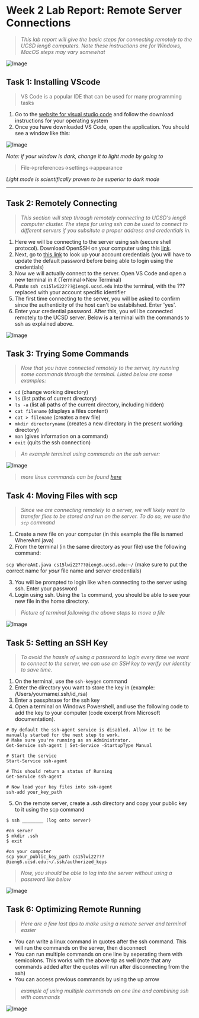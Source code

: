 # Week 2 Lab Report: Remote Server Connections

> *This lab report will give the basic steps for connecting remotely to the UCSD ieng6 computers. Note these instructions are for Windows, MacOS steps may vary somewhat*

![Image](images/sshmeme.jpg)

## Task 1: Installing VScode
> VS Code is a popular IDE that can be used for many programming tasks

1. Go to the [website for visual studio code]( https://code.visualstudio.com/)  and follow the download instructions for your operating system
2. Once you have downloaded VS Code, open the application. You  should see a window like this:

![Image](images/vscode.PNG)

*Note: if your window is dark, change it to light mode by going to*
 > File->preferences->settings->appearance

 *Light mode is scientifically proven to be superior to dark mode*

---

## Task 2: Remotely Connecting
> *This section will step through remotely connecting to UCSD's ieng6 computer cluster. The steps for using ssh can be used to connect to different servers if you subsitute a proper address and credentials in.*

1.  Here we will be connecting to the server using ssh (secure shell protocol). Download OpenSSH on your computer using this [link](https://docs.microsoft.com/en-us/windows-server/administration/openssh/openssh_install_firstuse).
2. Next, go to [this link](https://sdacs.ucsd.edu/~icc/index.php) to look up your account credentials (you will have to update the default password before being able to login using the credentials)
3. Now we will actually connect to the server. Open VS Code and open a new terminal in it (Terminal->New Terminal)
4. Paste `ssh cs15lwi22???@ieng6.ucsd.edu` into the terminal, with the ??? replaced with your account specific identifier
5. The first time connecting to the server, you will be asked to confirm since the authenticity of the host can't be estabilshed. Enter 'yes'.
6. Enter your credential password. After this, you will be connected remotely to the UCSD server. Below is a terminal with the commands to ssh as explained above.

![Image](images/sshterminal.PNG)


## Task 3: Trying Some Commands
> *Now that you have connected remotely to the server, try running some commands through the terminal. Listed below are some examples:*

* `cd` (change working directory)
* `ls` (list paths of current directory)
* `ls -a` (list all paths of the current directory, including hidden)
* `cat filename` (displays a files content)
* `cat > filename` (creates a new file)
* `mkdir directoryname` (creates a new directory in the present working directory)
* `man` (gives information on a command)
* `exit` (quits the ssh connection)

> *An example terminal using commands on the ssh server:*

![Image](images/sshcommands.PNG)

> *more linux commands can be found [here](https://ss64.com/bash/)*

## Task 4: Moving Files with scp
> *Since we are connecting remotely to a server, we will likely want to transfer files to be stored and run on the server. To do so, we use the `scp` command*

 1. Create a new file on your computer (in this example the file is named WhereAmI.java)
 2. From the terminal (in the same directory as your file) use the following command:

 `scp WhereAmI.java cs15lwi22???@ieng6.ucsd.edu:~/` (make sure to put the correct name for *your* file name and server credentials)

 3. You will be prompted to login like when connecting to the server using ssh. Enter your password
4. Login using ssh. Using the `ls` command, you should be able to see your new file in the home directory.


> *Picture of terminal following the above steps to move a file*

![Image](images/scpterminal.png)

## Task 5: Setting an SSH Key
> *To avoid the hassle of using a password to login every time we want to connect to the server, we can use an SSH key to verify our identity to save time.*

1. On the terminal, use the `ssh-keygen` command
2. Enter the directory you want to store the key in (example: /Users/yourname/.ssh/id_rsa)
3. Enter a passphrase for the ssh key
4. Open a terminal on Windows Powershell, and use the following code to add the key to your computer (code excerpt from Microsoft documentation).
```
# By default the ssh-agent service is disabled. Allow it to be manually started for the next step to work.
# Make sure you're running as an Administrator.
Get-Service ssh-agent | Set-Service -StartupType Manual

# Start the service
Start-Service ssh-agent

# This should return a status of Running
Get-Service ssh-agent

# Now load your key files into ssh-agent
ssh-add your_key_path

```
5. On the remote server, create a .ssh directory and copy your public key to it using the scp command

```
$ ssh ________ (log onto server)

#on server
$ mkdir .ssh
$ exit

#on your computer
scp your_public_key_path cs15lwi22???@ieng6.ucsd.edu:~/.ssh/authorized_keys
```
> *Now, you should be able to log into the server without using a password like below*

![Image](images/sshkeyterminal.png)

## Task 6: Optimizing Remote Running
> *Here are a few last tips to make using a remote server and terminal easier*

* You can write a linux command in quotes after the ssh command. This will run the commands on the server, then disconnect
* You can run multiple commands on one line by seperating them with semicolons. This works with the above tip as well (note that any commands added after the quotes will run after disconnecting from the ssh)
* You can access previous commands by using the up arrow

> *example of using multiple commands on one line and combining ssh with commands*

![Image](images/terminaltips.png)